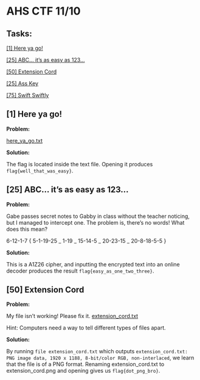 # AHS CTF 11/10

## Tasks:
[[1] Here ya go!](#1-here-ya-go)

[[25] ABC… it’s as easy as 123…](#25-abc-its-as-easy-as-123)

[[50] Extension Cord](#50-extension-cord)

[[25] Ass Key](#25-ass-key)

[[75] Swift Swiftly](#75-swift-swiftly)


## [1] Here ya go!
**Problem:**

[here_ya_go.txt](https://drive.google.com/file/d/1OAv-eUr64hIWnsYqCZE6Qwb3gwo1DjjR/view)

**Solution:**

The flag is located inside the text file. Opening it produces `flag{well_that_was_easy}`.

## [25] ABC… it’s as easy as 123…
**Problem:**

Gabe passes secret notes to Gabby in class without the teacher noticing, but I managed to intercept one. The problem is, there’s no words! What does this mean?

6-12-1-7 { 5-1-19-25 _ 1-19 _ 15-14-5 _ 20-23-15 _  20-8-18-5-5 }

**Solution:**

This is a A1Z26 cipher, and inputting the encrypted text into an online decoder produces the result `flag{easy_as_one_two_three}`.

## [50] Extension Cord
**Problem:**

My file isn’t working! Please fix it. [extension_cord.txt](https://drive.google.com/file/d/1433OBKxxtQbfvm185LXRsiu25nLS7e0P/view)

Hint: Computers need a way to tell different types of files apart.

**Solution:**

By running `file extension_cord.txt` which outputs `extension_cord.txt: PNG image data, 1920 x 1188, 8-bit/color RGB, non-interlaced`, we learn that
the file is of a PNG format. Renaming extension_cord.txt to extension_cord.png and opening gives us `flag{dot_png_bro}`.


